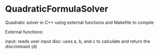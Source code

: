 # QuadraticFormulaSolver
 Quadratic solver in C++ using external functions and Makefile to compile

 External functions:

 input: reads user input
 disc: uses a, b, and c to calculate and return the discriminant (d)
